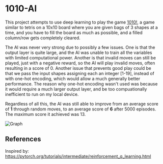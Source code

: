 # 1010-AI

This project attempts to use deep learning to play the game [1010!](https://play.google.com/store/apps/details?id=com.gramgames.tenten&hl=en_US&gl=US), a game similar to tetris on a 10x10 board where you are given bags of 3 shapes at a time, and you have to fill the board as much as possible, and a filled column/row gets completely cleared.

The AI was never very strong due to possibly a few issues. One is that the output layer is quite large, and the AI was unable to train all the variables with limited computational power. Another is that invalid moves can still be played, just with a negative reward, so the AI will play invalid moves, often resulting in a score of 0. Another issue that prevents good play could be that we pass the input shapes assigning each an integer \[1-19\], instead of with one-hot encoding, which would allow a much generally better performance. The reason why one-hot encoding wasn't used was because it would require a much larger output layer, and be too compuationally inefficient to run on my local device.

Regardless of all this, the AI was still able to improve from an average score of **1** through random moves, to an average score of **6** after 5000 episodes. The maximum score it achieved was 13.

![Graph](https://i.imgur.com/K6Uzy4L.png)

## References

Inspired by: https://pytorch.org/tutorials/intermediate/reinforcement_q_learning.html

